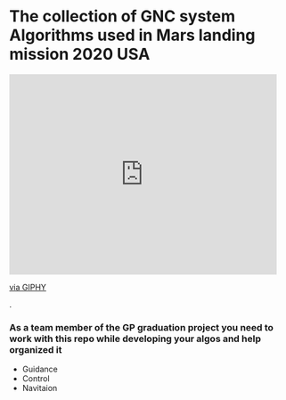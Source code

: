 # The collection of GNC system Algorithms used in Mars landing mission 2020 USA
<iframe src="https://giphy.com/embed/XreQmk7ETCak0" width="480" height="360" frameBorder="0" class="giphy-embed" allowFullScreen></iframe><p><a href="https://giphy.com/gifs/retro-thumbs-up-XreQmk7ETCak0">via GIPHY</a></p>.



### As a team member of the GP graduation project you need to work with this repo while developing your algos and help organized it 
- Guidance
- Control
- Navitaion
